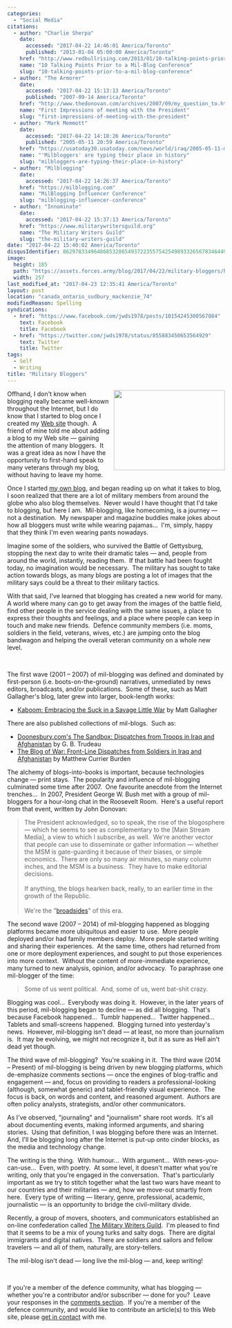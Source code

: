 ```yaml
---
categories:
  - "Social Media"
citations:
  - author: "Charlie Sherpa"
    date:
      accessed: "2017-04-22 14:46:01 America/Toronto"
      published: "2013-01-04 05:00:00 America/Toronto"
    href: "http://www.redbullrising.com/2013/01/10-talking-points-prior-to-mil-blog.html"
    name: "10 Talking Points Prior to a Mil-Blog Conference"
    slug: "10-talking-points-prior-to-a-mil-blog-conference"
  - author: "The Armorer"
    date:
      accessed: "2017-04-22 15:13:13 America/Toronto"
      published: "2007-09-14 America/Toronto"
    href: "http://www.thedonovan.com/archives/2007/09/my_question_to.html"
    name: "First Impressions of meeting with the President"
    slug: "first-impressions-of-meeting-with-the-president"
  - author: "Mark Memmott"
    date:
      accessed: "2017-04-22 14:18:26 America/Toronto"
      published: "2005-05-11 20:59 America/Toronto"
    href: "https://usatoday30.usatoday.com/news/world/iraq/2005-05-11-milblogs-main_x.htm"
    name: "'Milbloggers' are typing their place in history"
    slug: "milbloggers-are-typing-their-place-in-history"
  - author: "Milblogging"
    date:
      accessed: "2017-04-22 14:26:37 America/Toronto"
    href: "https://milblogging.com"
    name: "MilBlogging Influencer Conference"
    slug: "milblogging-influencer-conference"
  - author: "Innominate"
    date:
      accessed: "2017-04-22 15:37:13 America/Toronto"
    href: "https://www.militarywritersguild.org"
    name: "The Military Writers Guild"
    slug: "the-military-writers-guild"
date: "2017-04-22 15:40:02 America/Toronto"
disqusIdentifier: 8629783349648685328654937223557542549893326567834644969673946426376536986328368839962869277629836772
image:
  height: 185
  path: "https://assets.forces.army/blog/2017/04/22/military-bloggers/hotlink-ok/Military-Writers-Guild_257x185.png"
  width: 257
last_modified_at: "2017-04-23 12:35:41 America/Toronto"
layout: post
location: "canada_ontario_sudbury_mackenzie_74"
modifiedReason: Spelling
syndications:
  - href: "https://www.facebook.com/jwds1978/posts/10154245300567084"
    text: Facebook
    title: Facebook
  - href: "https://twitter.com/jwds1978/status/855883450653564929"
    text: Twitter
    title: Twitter
tags:
  - Self
  - Writing
title: "Military Bloggers"
---
```


<img
  alt="" height="185" src="{{ site.uri.assets }}/blog/2017/04/22/military-bloggers/Military-Writers-Guild_257x185.png"
  style="border: 0px; float: right; margin-bottom: 10px; margin-left: 10px;" width="257" />
<p>
  Offhand, I don't know when blogging really became well-known throughout the Internet, but I do know that I started to blog once I created my <a
    href="{{ site.url }}" rel="me" title="">Web site</a> though.&nbsp; A friend of mine told me about adding a blog to my Web site &#8212; gaining the attention
  of many bloggers.&nbsp; It was a great idea as now I have the opportunity to first-hand speak to many veterans through my blog, without having to leave my
  home.
</p>
<p>
  Once I started <a href="{{ site.uri.blog }}" rel="me" title="">my own blog</a>, and began reading up on what it takes to blog, I soon realized that there are
  a lot of military members from around the globe who also blog themselves.&nbsp; Never would I have thought that I'd take to blogging, but here I am.&nbsp;
  Mil-blogging, like homecoming, is a journey &#8212; not a destination.&nbsp; My newspaper and magazine buddies make jokes about how all bloggers must write
  while wearing pajamas&hellip;&nbsp; I'm, simply, happy that they think I'm even wearing pants nowadays.
</p>
<!-- excerptBreak -->
<p>
  Imagine some of the soldiers, who survived the Battle of Gettysburg, stopping the next day to write their dramatic tales &#8212; and, people from around the
  world, instantly, reading them.&nbsp; If that battle had been fought today, no imagination would be necessary.&nbsp; The military has sought to take action
  towards blogs, as many blogs are posting a lot of images that the military says could be a threat to their military tactics.
</p>
<p>
  With that said, I've learned that blogging has created a new world for many.&nbsp; A world where many can go to get away from the images of the battle field,
  find other people in the service dealing with the same issues, a place to express their thoughts and feelings, and a place where people can keep in touch and
  make new friends.&nbsp; Defence community members (i.e. moms, soldiers in the field, veterans, wives, etc.) are jumping onto the blog bandwagon and helping
  the overall veteran community on a whole new level.
</p>
<p>
  &nbsp;
</p>
<p>
  The first wave (2001 &#8211; 2007) of mil-blogging was defined and dominated by first-person (i.e. boots-on-the-ground) narratives, unmediated by news
  editors, broadcasts, and/or publications.&nbsp; Some of these, such as Matt Gallagher's blog, later grew into larger, book-length works:
  <ul>
    <li>
      <a href="{{ site.uri.aStore }}/detail/0306819678" rel="me" target="_blank" title="">Kaboom: Embracing the Suck in a Savage Little War</a> by Matt
      Gallagher
    </li>
  </ul>
</p>
<p>
  There are also published collections of mil-blogs.&nbsp; Such as:
  <ul>
    <li>
      <a href="{{ site.uri.aStore }}/detail/0740769456" rel="me" target="_blank" title="">Doonesbury.com's The Sandbox: Dispatches from Troops in Iraq and
      Afghanistan</a> by G. B. Trudeau
    </li>
    <li>
      <a href="{{ site.uri.aStore }}/detail/0743294181" rel="me" target="_blank" title="">The Blog of War: Front-Line Dispatches from Soldiers in Iraq and
      Afghanistan</a> by Matthew Currier Burden
    </li>
  </ul>
</p>
<p>
  The alchemy of blogs-into-books is important, because technologies change &#8212; print stays.&nbsp; The popularity and influence of mil-blogging culminated
  some time after 2007.&nbsp; One favourite anecdote from the Internet trenches&hellip;&nbsp; In 2007, President George W. Bush met with a group of mil-bloggers
  for a hour-long chat in the Roosevelt Room.&nbsp; Here's a useful report from that event, written by John Donovan:
  <blockquote>
    The President acknowledged, so to speak, the rise of the blogosphere &#8212; which he seems to see as complementary to the [Main Stream Media], a view to
    which I subscribe, as well.&nbsp; We're another vector that people can use to disseminate or gather information &#8212; whether the MSM is gate-guarding it
    because of their biases, or simple economics.&nbsp; There are only so many air minutes, so many column inches, and the MSM is a business.&nbsp; They have to
    make editorial decisions.<br />
    &nbsp;<br />
    If anything, the blogs hearken back, really, to an earlier time in the growth of the Republic.<br />
    &nbsp;<br />
    We're the
    &quot;<a href="https://en.wikipedia.org/wiki/Broadside_(printing)" rel="external nofollow" target="_blank" title="Broadside (printing)">broadsides</a>&quot;
    of this era.
  </blockquote>
</p>
<p>
  The second wave (2007 &#8211; 2014) of mil-blogging happened as blogging platforms became more ubiquitous and easier to use.&nbsp; More people deployed and/or
  had family members deploy.&nbsp; More people started writing and sharing their experiences.&nbsp; At the same time, others had returned from one or more
  deployment experiences, and sought to put those experiences into more context.&nbsp; Without the content of more-immediate experience, many turned to new
  analysis, opinion, and/or advocacy.&nbsp; To paraphrase one mil-blogger of the time:
  <blockquote>
    Some of us went political.&nbsp; And, some of us, went bat-shit crazy.
  </blockquote>
</p>
<p>
  Blogging was cool&hellip;&nbsp; Everybody was doing it.&nbsp; However, in the later years of this period, mil-blogging began to decline &#8212; as did all
  blogging.&nbsp; That's because Facebook happened&hellip;&nbsp; Tumblr happened&hellip;&nbsp; Twitter happened&hellip;&nbsp; Tablets and small-screens
  happened.&nbsp; Blogging turned into yesterday's news.&nbsp; However, mil-blogging isn't dead &#8212; at least, no more than journalism is.&nbsp; It may be
  evolving, we might not recognize it, but it as sure as Hell ain't dead yet though.
</p>
<p>
  The third wave of mil-blogging?&nbsp; You're soaking in it.&nbsp; The third wave (2014 &#8211; Present) of mil-blogging is being driven by new blogging
  platforms, which de-emphasize comments sections &#8212; once the engines of blog-traffic and engagement &#8212; and, focus on providing to readers a
  professional-looking (although, somewhat generic) and tablet-friendly visual experience.&nbsp; The focus is back, on words and content, and reasoned
  argument.&nbsp; Authors are often policy analysts, strategists, and/or other communicators.
</p>
<p>
  As I've observed, &quot;journaling&quot; and &quot;journalism&quot; share root words.&nbsp; It's all about documenting events, making informed arguments, and
  sharing stories.&nbsp; Using that definition, I was blogging before there was an Internet.&nbsp; And, I'll be blogging long after the Internet is put-up onto
  cinder blocks, as the media and technology change.
</p>
<p>
  The writing is the thing.&nbsp; With humour&hellip;&nbsp; With argument&hellip;&nbsp; With news-you-can-use&hellip;&nbsp; Even, with poetry.&nbsp; At some
  level, it doesn't matter what you're writing, only that you're engaged in the conversation.&nbsp; That's particularly important as we try to stitch together
  what the last two wars have meant to our countries and their militaries &#8212; and, how we move-out smartly from here.&nbsp; Every type of writing &#8212;
  literary, genre, professional, academic, journalistic &#8212; is an opportunity to bridge the civil-military divide.
</p>
<p>
  Recently, a group of movers, shooters, and communicators established an on-line confederation called <a
    href="{{ site.url }}{{ page.url }}#cite-the-military-writers-guild" rel="me" title="The Military Writers Guild">The Military Writers Guild</a>.&nbsp; I'm
  pleased to find that it seems to be a mix of young turks and salty dogs.&nbsp; There are digital immigrants and digital natives.&nbsp; There are soldiers and
  sailors and fellow travelers &#8212; and all of them, naturally, are story-tellers.
</p>
<p>
  The mil-blog isn't dead &#8212; long live the mil-blog &#8212; and, keep writing!
</p>
<p>
  &nbsp;
</p>
<p>
  If you're a member of the defence community, what has blogging &#8212; whether you're a contributor and/or subscriber &#8212; done for you?&nbsp; Leave your
  responses in the <a href="{{ site.url }}{{ page.url }}#disqus_thread" rel="me" title="">comments section</a>.&nbsp; If you're a member of the defence
  community, and would like to contribute an article(s) to this Web site, please <a href="{{ site.url }}/contact" rel="me" title="">get in contact</a> with me.
</p>
